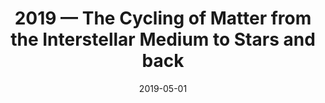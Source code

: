 ---
title: "2019 &mdash; The Cycling of Matter from the Interstellar Medium to Stars and back"
collection: publications
refereed: 'no'
date: "2019-05-01"
venue: "Astro2020: Decadal Survey on Astronomy and Astrophysics"
paperurl: 
link: "https://ui.adsabs.harvard.edu/abs/2019BAAS...51c.367S"
citation: "Simon, Robert; Schneider, Nicola; Bigiel, Frank; Ossenkopf-Okada, Volker; Okada, Yoko; Johnstone, Doug; Schilke, Peter; Stacey, Gordon; Roellig, Markus; Sanchez-Monge, Alvaro; Seifried, Daniel; Stutzki, Juergen; Bertoldi, Frank; Buchbender, Christof; Fich, Michel; Herter, Terry; Higgins, Ronan; Nikola, Thomas, Astro2020: Decadal Survey on Astronomy and Astrophysics, science white papers, no. 367; Bulletin of the American Astronomical Society, Vol. 51, Issue 3, id. 367 (2019)"
---